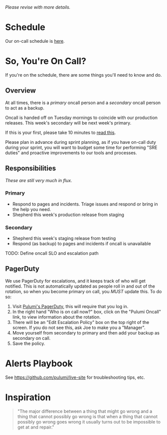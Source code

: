 *Please revise with more details.*

# Schedule

Our on-call schedule is [here](https://docs.google.com/spreadsheets/d/1J-AWVK1F_VEvIq9K_5PJmHum69jb40DKkUMLeqdI7C8/).

# So, You're On Call?

If you're on the schedule, there are some things you'll need to know and do.

## Overview

At all times, there is a *primary* oncall person and a *secondary* oncall person to act as a backup.

Oncall is handed off on Tuesday mornings to coincide with our production releases. This week's secondary will be next week's primary.

If this is your first, please take 10 minutes to [read this](https://landing.google.com/sre/book/chapters/being-on-call.html).

Please plan in advance during sprint planning, as if you have on-call duty during your sprint, you will want to budget some time for performing "SRE duties" and proactive improvements to our tools and processes.

## Responsibilities

_These are still very much in flux._

### Primary

* Respond to pages and incidents. Triage issues and respond or bring in the help you need.
* Shepherd this week's production release from staging

### Secondary

* Shepherd this week's staging release from testing
* Respond (as backup) to pages and incidents if oncall is unavailable

TODO: Define oncall SLO and escalation path

## PagerDuty

We use PagerDuty for escalations, and it keeps track of who will get notified. This is not automatically updated as people roll in and out of the rotation, so when you become primary on call, you *MUST* update this. To do so:

1. Visit [Pulumi's PagerDuty](https://pulumi.pagerduty.com/incidents), this will require that you log in.
2. In the right hand "Who is on call now?" box, click on the "Pulumi Oncall" link, to view information about the rotation.
3. There will be an "Edit Escalation Policy" box on the top right of the screen. If you do not see this, ask Joe to make you a "Manager".
4. Move yourself from secondary to primary and then add your backup as secondary on call.
5. Save the policy.

# Alerts Playbook

See https://github.com/pulumi/live-site for troubleshooting tips, etc.

# Inspiration

> "The major difference between a thing that might go wrong and a thing that cannot possibly go wrong is that when a thing that cannot possibly go wrong goes wrong it usually turns out to be impossible to get at and repair."
